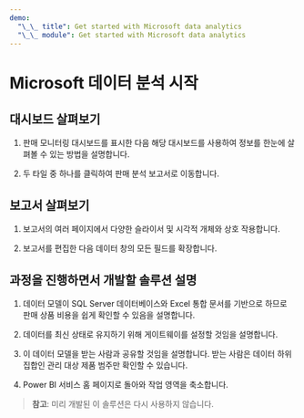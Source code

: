 ```yaml
---
demo:
  "\_\_ title": Get started with Microsoft data analytics
  "\_\_ module": Get started with Microsoft data analytics
---
```

# Microsoft 데이터 분석 시작

## 대시보드 살펴보기

1. 판매 모니터링 대시보드를 표시한 다음 해당 대시보드를 사용하여 정보를 한눈에 살펴볼 수 있는 방법을 설명합니다.

1. 두 타일 중 하나를 클릭하여 판매 분석 보고서로 이동합니다.

## 보고서 살펴보기

1. 보고서의 여러 페이지에서 다양한 슬라이서 및 시각적 개체와 상호 작용합니다.

1. 보고서를 편집한 다음 데이터 창의 모든 필드를 확장합니다.

## 과정을 진행하면서 개발할 솔루션 설명

1. 데이터 모델이 SQL Server 데이터베이스와 Excel 통합 문서를 기반으로 하므로 판매 상품 비용을 쉽게 확인할 수 있음을 설명합니다.

1. 데이터를 최신 상태로 유지하기 위해 게이트웨이를 설정할 것임을 설명합니다.

1. 이 데이터 모델을 받는 사람과 공유할 것임을 설명합니다. 받는 사람은 데이터 하위 집합인 관리 대상 제품 범주만 확인할 수 있습니다.

1. Power BI 서비스 홈 페이지로 돌아와 작업 영역을 축소합니다.

> **참고**: 미리 개발된 이 솔루션은 다시 사용하지 않습니다.
